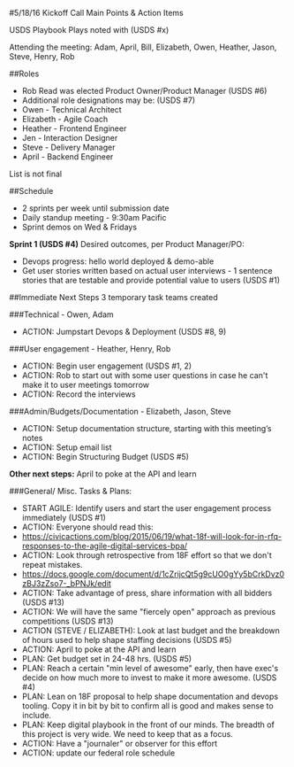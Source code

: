 #5/18/16 Kickoff Call Main Points & Action Items

USDS Playbook Plays noted with (USDS #x)

Attending the meeting: Adam, April, Bill, Elizabeth, Owen, Heather, Jason, Steve, Henry, Rob

##Roles

- Rob Read was elected Product Owner/Product Manager (USDS #6)
- Additional role designations may be:  (USDS #7)
- Owen - Technical Architect
- Elizabeth - Agile Coach
- Heather - Frontend Engineer
- Jen - Interaction Designer
- Steve - Delivery Manager
- April - Backend Engineer

List is not final

##Schedule

- 2 sprints per week until submission date
- Daily standup meeting - 9:30am Pacific
- Sprint demos on Wed & Fridays

**Sprint 1 (USDS #4)**
Desired outcomes, per Product Manager/PO:
- Devops progress: hello world deployed & demo-able
- Get user stories written based on actual user interviews - 1 sentence stories that are testable and provide potential value to users (USDS #1)

##Immediate Next Steps
3 temporary task teams created

###Technical - Owen, Adam

- ACTION: Jumpstart Devops & Deployment (USDS #8, 9)

###User engagement - Heather, Henry, Rob

- ACTION: Begin user engagement (USDS #1, 2)
- ACTION: Rob to start out with some user questions in case he can't make it to user meetings tomorrow
- ACTION: Record the interviews

###Admin/Budgets/Documentation - Elizabeth, Jason, Steve

- ACTION: Setup documentation structure, starting with this meeting’s notes
- ACTION: Setup email list
- ACTION: Begin Structuring Budget (USDS #5)

**Other next steps:**
April to poke at the API and learn

###General/ Misc. Tasks & Plans:
- START AGILE: Identify users and start the user engagement process immediately (USDS #1)
- ACTION: Everyone should read this: 
- https://civicactions.com/blog/2015/06/19/what-18f-will-look-for-in-rfq-responses-to-the-agile-digital-services-bpa/
- ACTION: Look through retrospective from 18F effort so that we don't repeat mistakes.
- https://docs.google.com/document/d/1cZrijcQt5g9cUO0gYy5bCrkDvz0zBJ3zZso7-_bPNJk/edit 
- ACTION: Take advantage of press, share information with all bidders (USDS #13)
- ACTION: We will have the same "fiercely open" approach as previous competitions (USDS #13)
- ACTION (STEVE / ELIZABETH): Look at last budget and the breakdown of hours used to help shape staffing decisions  (USDS #5)
- ACTION: April to poke at the API and learn
- PLAN: Get budget set in 24-48 hrs.  (USDS #5)
- PLAN: Reach a certain "min level of awesome" early, then have exec's decide on how much more to invest to make it more awesome.  (USDS #4)
- PLAN: Lean on 18F proposal to help shape documentation and devops tooling. Copy it in bit by bit to confirm all is good and makes sense to include.
- PLAN: Keep digital playbook in the front of our minds. The breadth of this project is very wide.  We need to keep that as a focus.
- ACTION: Have a "journaler" or observer for this effort
- ACTION: update our federal role schedule



